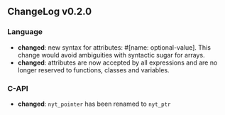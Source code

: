 ## ChangeLog v0.2.0


### Language

 * **changed**: new syntax for attributes: #[name: optional-value]. This change
   would avoid ambiguities with syntactic sugar for arrays.
 * **changed**: attributes are now accepted by all expressions and are no longer
   reserved to functions, classes and variables.

### C-API

 * **changed**: `nyt_pointer` has been renamed to `nyt_ptr`

